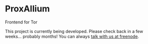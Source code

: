 # ProxAllium
Frontend for Tor

This project is currently being developed. Please check back in a few weeks... probably months! You can always [talk with us at freenode](http://forum.dcodingtheweb.com/showthread.php?tid=8).
